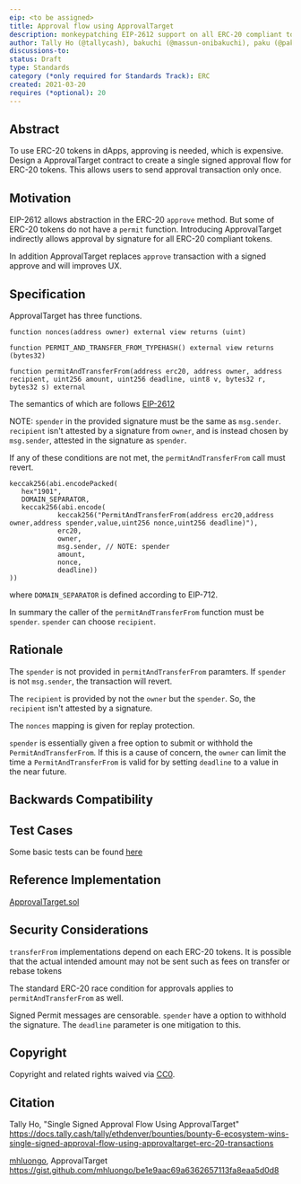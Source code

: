 ```yaml
---
eip: <to be assigned>
title: Approval flow using ApprovalTarget 
description: monkeypatching EIP-2612 support on all ERC-20 compliant tokens.
author: Tally Ho (@tallycash), bakuchi (@massun-onibakuchi), paku (@paku-paku-pakuchi)
discussions-to: 
status: Draft
type: Standards 
category (*only required for Standards Track): ERC
created: 2021-03-20
requires (*optional): 20
---
```


## Abstract

To use ERC-20 tokens in dApps, approving is needed, which is expensive.
Design a ApprovalTarget contract to create a single signed approval flow for ERC-20 tokens. This allows users to send approval transaction only once.

## Motivation

EIP-2612 allows abstraction in the ERC-20 `approve` method. But some of ERC-20 tokens do not have a `permit` function. Introducing ApprovalTarget indirectly allows approval by signature for all ERC-20 compliant tokens.

In addition ApprovalTarget replaces `approve` transaction with a signed approve and will improves UX.

## Specification

ApprovalTarget has three functions.

```solidity
function nonces(address owner) external view returns (uint)

function PERMIT_AND_TRANSFER_FROM_TYPEHASH() external view returns (bytes32)

function permitAndTransferFrom(address erc20, address owner, address recipient, uint256 amount, uint256 deadline, uint8 v, bytes32 r, bytes32 s) external
```

The semantics of which are follows [EIP-2612](https://eips.ethereum.org/EIPS/eip-2612)

NOTE: `spender` in the provided signature must be the same as `msg.sender`. `recipient` isn't attested by a signature from `owner`, and is instead chosen by `msg.sender`, attested in the signature as `spender`.

If any of these conditions are not met, the `permitAndTransferFrom` call must revert.

```solidity
keccak256(abi.encodePacked(
   hex"1901",
   DOMAIN_SEPARATOR,
   keccak256(abi.encode(
            keccak256("PermitAndTransferFrom(address erc20,address owner,address spender,value,uint256 nonce,uint256 deadline)"),
            erc20,
            owner,
            msg.sender, // NOTE: spender
            amount,
            nonce,
            deadline))
))
```

where `DOMAIN_SEPARATOR` is defined according to EIP-712.

In summary the caller of the `permitAndTransferFrom` function must be `spender`. `spender` can choose `recipient`.

## Rationale

The `spender` is not provided in `permitAndTransferFrom` paramters. If `spender` is not `msg.sender`, the transaction will revert.

The `recipient` is provided by not the `owner` but the `spender`. So, the `recipient` isn't attested by a signature.

The `nonces` mapping is given for replay protection.

`spender` is essentially given a free option to submit or withhold the `PermitAndTransferFrom`. If this is a cause of concern, the `owner` can limit the time a `PermitAndTransferFrom` is valid for by setting `deadline` to a value in the near future.

## Backwards Compatibility

## Test Cases

Some basic tests can be found [here](https://github.com/massun-onibakuchi/approval-target/tree/main/test/ApprovalTarget.test.ts)

## Reference Implementation

[ApprovalTarget.sol](https://github.com/massun-onibakuchi/approval-target/ApprovalTarget.sol)

## Security Considerations

`transferFrom` implementations depend on each ERC-20 tokens. It is possible that the actual intended amount may not be sent such as fees on transfer or rebase tokens

The standard ERC-20 race condition for approvals applies to `permitAndTransferFrom` as well.

Signed Permit messages are censorable. `spender` have a option to withhold the signature. The `deadline` parameter is one mitigation to this.

## Copyright

Copyright and related rights waived via [CC0](https://creativecommons.org/publicdomain/zero/1.0/).

## Citation

Tally Ho, "Single Signed Approval Flow Using ApprovalTarget" https://docs.tally.cash/tally/ethdenver/bounties/bounty-6-ecosystem-wins-single-signed-approval-flow-using-approvaltarget-erc-20-transactions

[mhluongo](https://github.com/mhluongo), ApprovalTarget https://gist.github.com/mhluongo/be1e9aac69a6362657113fa8eaa5d0d8
